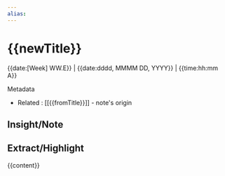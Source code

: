 ```yaml
---
alias:
---
```


# {{newTitle}}

{{date:[Week] WW.E}} | {{date:dddd, MMMM DD, YYYY}} | {{time:hh:mm A}}

Metadata
- Related : [[{{fromTitle}}]] - note's origin

## Insight/Note



## Extract/Highlight

{{content}}
